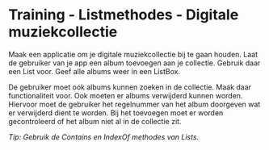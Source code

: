 # Training - Listmethodes - Digitale muziekcollectie

Maak een applicatie om je digitale muziekcollectie bij te gaan houden. Laat de gebruiker van je app een album toevoegen aan je collectie. Gebruik daar een List voor. Geef alle albums weer in een ListBox. 

De gebruiker moet ook albums kunnen zoeken in de collectie. Maak daar functionaliteit voor. Ook moeten er albums verwijderd kunnen worden. Hiervoor moet de gebruiker het regelnummer van het album doorgeven wat er verwijderd dient te worden. Bij het toevoegen moet er worden gecontroleerd of het album niet al in de collectie zit.

*Tip: Gebruik de Contains en IndexOf methodes van Lists.*